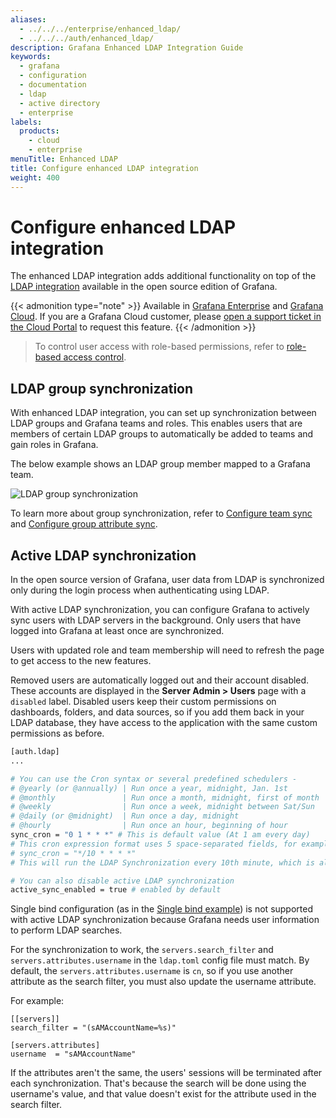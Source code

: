 ```yaml
---
aliases:
  - ../../../enterprise/enhanced_ldap/
  - ../../../auth/enhanced_ldap/
description: Grafana Enhanced LDAP Integration Guide
keywords:
  - grafana
  - configuration
  - documentation
  - ldap
  - active directory
  - enterprise
labels:
  products:
    - cloud
    - enterprise
menuTitle: Enhanced LDAP
title: Configure enhanced LDAP integration
weight: 400
---
```


# Configure enhanced LDAP integration

The enhanced LDAP integration adds additional functionality on top of the [LDAP integration](../ldap/) available in the open source edition of Grafana.

{{< admonition type="note" >}}
Available in [Grafana Enterprise](../../../../introduction/grafana-enterprise/) and [Grafana Cloud](/docs/grafana-cloud).
If you are a Grafana Cloud customer, please [open a support ticket in the Cloud Portal](/profile/org#support) to request this feature.
{{< /admonition >}}

> To control user access with role-based permissions, refer to [role-based access control](../../../../administration/roles-and-permissions/access-control/).

## LDAP group synchronization

With enhanced LDAP integration, you can set up synchronization between LDAP groups and Grafana teams and roles. This enables users that are members
of certain LDAP groups to automatically be added to teams and gain roles in Grafana.

The below example shows an LDAP group member mapped to a Grafana team.

![LDAP group synchronization](/static/img/docs/enterprise/team_members_ldap.png)

To learn more about group synchronization, refer to [Configure team sync](https://grafana.com/docs/grafana/<GRAFANA_VERSION>/setup-grafana/configure-security/configure-team-sync) and [Configure group attribute sync](https://grafana.com/docs/grafana/<GRAFANA_VERSION>/setup-grafana/configure-security/configure-group-attribute-sync).

<div class="clearfix"></div>

## Active LDAP synchronization

In the open source version of Grafana, user data from LDAP is synchronized only during the login process when authenticating using LDAP.

With active LDAP synchronization, you can configure Grafana to actively sync users with LDAP servers in the background. Only users that have logged into Grafana at least once are synchronized.

Users with updated role and team membership will need to refresh the page to get access to the new features.

Removed users are automatically logged out and their account disabled. These accounts are displayed in the **Server Admin > Users** page with a `disabled` label. Disabled users keep their custom permissions on dashboards, folders, and data sources, so if you add them back in your LDAP database, they have access to the application with the same custom permissions as before.

```bash
[auth.ldap]
...

# You can use the Cron syntax or several predefined schedulers -
# @yearly (or @annually) | Run once a year, midnight, Jan. 1st        | 0 0 1 1 *
# @monthly               | Run once a month, midnight, first of month | 0 0 1 * *
# @weekly                | Run once a week, midnight between Sat/Sun  | 0 0 * * 0
# @daily (or @midnight)  | Run once a day, midnight                   | 0 0 * * *
# @hourly                | Run once an hour, beginning of hour        | 0 * * * *
sync_cron = "0 1 * * *" # This is default value (At 1 am every day)
# This cron expression format uses 5 space-separated fields, for example
# sync_cron = "*/10 * * * *"
# This will run the LDAP Synchronization every 10th minute, which is also the minimal interval between the Grafana sync times i.e. you cannot set it for every 9th minute

# You can also disable active LDAP synchronization
active_sync_enabled = true # enabled by default
```

Single bind configuration (as in the [Single bind example](../ldap/#single-bind-example)) is not supported with active LDAP synchronization because Grafana needs user information to perform LDAP searches.

For the synchronization to work, the `servers.search_filter` and `servers.attributes.username` in the `ldap.toml` config file must match. By default, the `servers.attributes.username` is `cn`, so if you use another attribute as the search filter, you must also update the username attribute.

For example:

```
[[servers]]
search_filter = "(sAMAccountName=%s)"

[servers.attributes]
username  = "sAMAccountName"
```

If the attributes aren't the same, the users' sessions will be terminated after each synchronization. That's because the search will be done using the username's value, and that value doesn't exist for the attribute used in the search filter.
